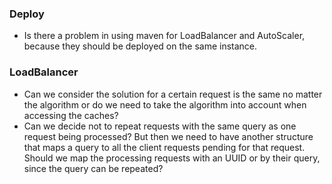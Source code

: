 ### Deploy
* Is there a problem in using maven for LoadBalancer and AutoScaler, because they should be
deployed on the same instance.

### LoadBalancer
* Can we consider the solution for a certain request is the same no matter the
algorithm or do we need to take the algorithm into account when accessing the caches?
* Can we decide not to repeat requests with the same query as one request being processed?
But then we need to have another structure that maps a query to all the client requests
pending for that request. Should we map the processing requests with an UUID or 
by their query, since the query can be repeated?
